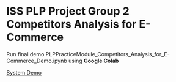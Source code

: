 # ISS PLP Project Group 2<br>Competitors Analysis for E-Commerce
Run final demo PLPPracticeModule_Competitors_Analysis_for_E-Commerce_Demo.ipynb using **Google Colab**

[System Demo](https://youtu.be/CrMbcfvV_S8 "System Demo")
